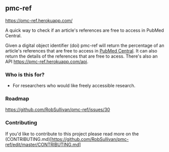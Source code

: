 ## pmc-ref ##

https://pmc-ref.herokuapp.com/

A quick way to check if an article's references are free to access in PubMed Central.

Given a digital object identifier (doi) pmc-ref will return the percentage of an article's references that are free to access in [PubMed Central](http://www.ncbi.nlm.nih.gov/pmc/). It can also return the details of the references that are free to acess. There's also an API https://pmc-ref.herokuapp.com/api.

### Who is this for? ###

* For researchers who would like freely accessible research.

### Roadmap ###

https://github.com/RobSullivan/pmc-ref/issues/30

### Contributing ###

If you'd like to contribute to this project please read more on the (CONTRIBUTING.md)[https://github.com/RobSullivan/pmc-ref/edit/master/CONTRIBUTING.md]
